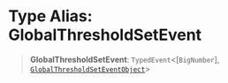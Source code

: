 # Type Alias: GlobalThresholdSetEvent

> **GlobalThresholdSetEvent**: `TypedEvent`\<\[`BigNumber`\], [`GlobalThresholdSetEventObject`](../interfaces/GlobalThresholdSetEventObject.md)\>
